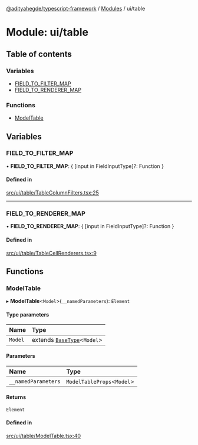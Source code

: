[@adityahegde/typescript-framework](../README.md) / [Modules](../modules.md) / ui/table

# Module: ui/table

## Table of contents

### Variables

- [FIELD\_TO\_FILTER\_MAP](ui_table.md#field_to_filter_map)
- [FIELD\_TO\_RENDERER\_MAP](ui_table.md#field_to_renderer_map)

### Functions

- [ModelTable](ui_table.md#modeltable)

## Variables

### FIELD\_TO\_FILTER\_MAP

• **FIELD\_TO\_FILTER\_MAP**: { [input in FieldInputType]?: Function }

#### Defined in

[src/ui/table/TableColumnFilters.tsx:25](https://github.com/AdityaHegde/typescript-framework/blob/8035b74/src/ui/table/TableColumnFilters.tsx#L25)

___

### FIELD\_TO\_RENDERER\_MAP

• **FIELD\_TO\_RENDERER\_MAP**: { [input in FieldInputType]?: Function }

#### Defined in

[src/ui/table/TableCellRenderers.tsx:9](https://github.com/AdityaHegde/typescript-framework/blob/8035b74/src/ui/table/TableCellRenderers.tsx#L9)

## Functions

### ModelTable

▸ **ModelTable**<`Model`\>(`__namedParameters`): `Element`

#### Type parameters

| Name | Type |
| :------ | :------ |
| `Model` | extends [`BaseType`](../classes/models.BaseType.md)<`Model`\> |

#### Parameters

| Name | Type |
| :------ | :------ |
| `__namedParameters` | `ModelTableProps`<`Model`\> |

#### Returns

`Element`

#### Defined in

[src/ui/table/ModelTable.tsx:40](https://github.com/AdityaHegde/typescript-framework/blob/8035b74/src/ui/table/ModelTable.tsx#L40)

